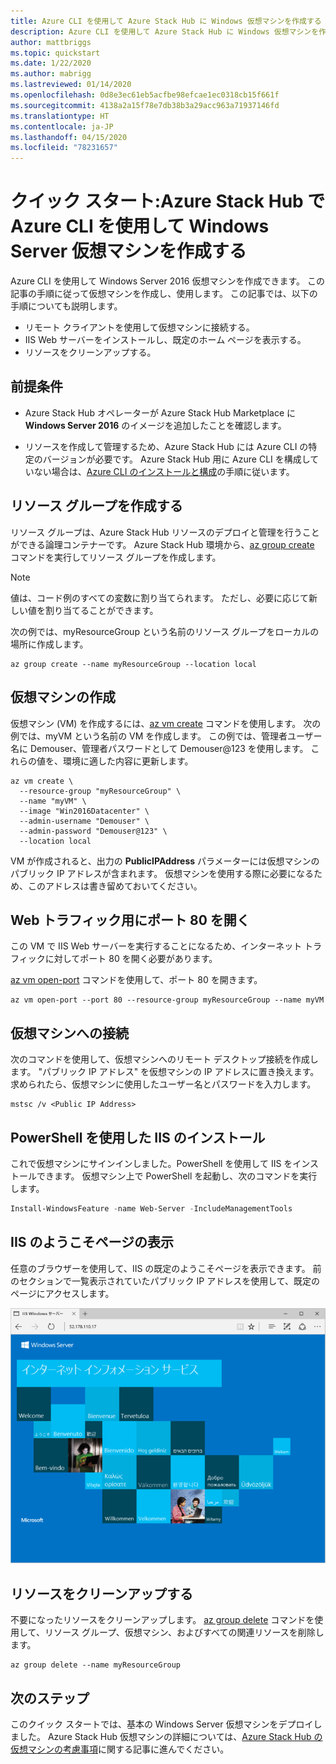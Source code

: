 ```yaml
---
title: Azure CLI を使用して Azure Stack Hub に Windows 仮想マシンを作成する
description: Azure CLI を使用して Azure Stack Hub に Windows 仮想マシンを作成する
author: mattbriggs
ms.topic: quickstart
ms.date: 1/22/2020
ms.author: mabrigg
ms.lastreviewed: 01/14/2020
ms.openlocfilehash: 0d8e3ec61eb5acfbe98efcae1ec0318cb15f661f
ms.sourcegitcommit: 4138a2a15f78e7db38b3a29acc963a71937146fd
ms.translationtype: HT
ms.contentlocale: ja-JP
ms.lasthandoff: 04/15/2020
ms.locfileid: "78231657"
---
```

# <a name="quickstart-create-a-windows-server-virtual-machine-using-azure-cli-in-azure-stack-hub"></a>クイック スタート:Azure Stack Hub で Azure CLI を使用して Windows Server 仮想マシンを作成する

Azure CLI を使用して Windows Server 2016 仮想マシンを作成できます。 この記事の手順に従って仮想マシンを作成し、使用します。 この記事では、以下の手順についても説明します。

* リモート クライアントを使用して仮想マシンに接続する。
* IIS Web サーバーをインストールし、既定のホーム ページを表示する。
* リソースをクリーンアップする。

## <a name="prerequisites"></a>前提条件

* Azure Stack Hub オペレーターが Azure Stack Hub Marketplace に **Windows Server 2016** のイメージを追加したことを確認します。

* リソースを作成して管理するため、Azure Stack Hub には Azure CLI の特定のバージョンが必要です。 Azure Stack Hub 用に Azure CLI を構成していない場合は、[Azure CLI のインストールと構成](azure-stack-version-profiles-azurecli2.md)の手順に従います。

## <a name="create-a-resource-group"></a>リソース グループを作成する

リソース グループは、Azure Stack Hub リソースのデプロイと管理を行うことができる論理コンテナーです。 Azure Stack Hub 環境から、[az group create](/cli/azure/group#az-group-create) コマンドを実行してリソース グループを作成します。

> [!NOTE]
>  値は、コード例のすべての変数に割り当てられます。 ただし、必要に応じて新しい値を割り当てることができます。

次の例では、myResourceGroup という名前のリソース グループをローカルの場所に作成します。

```cli
az group create --name myResourceGroup --location local
```

## <a name="create-a-virtual-machine"></a>仮想マシンの作成

仮想マシン (VM) を作成するには、[az vm create](/cli/azure/vm#az-vm-create) コマンドを使用します。 次の例では、myVM という名前の VM を作成します。 この例では、管理者ユーザー名に Demouser、管理者パスワードとして Demouser@123 を使用します。 これらの値を、環境に適した内容に更新します。

```cli
az vm create \
  --resource-group "myResourceGroup" \
  --name "myVM" \
  --image "Win2016Datacenter" \
  --admin-username "Demouser" \
  --admin-password "Demouser@123" \
  --location local
```

VM が作成されると、出力の **PublicIPAddress** パラメーターには仮想マシンのパブリック IP アドレスが含まれます。 仮想マシンを使用する際に必要になるため、このアドレスは書き留めておいてください。

## <a name="open-port-80-for-web-traffic"></a>Web トラフィック用にポート 80 を開く

この VM で IIS Web サーバーを実行することになるため、インターネット トラフィックに対してポート 80 を開く必要があります。

[az vm open-port](/cli/azure/vm) コマンドを使用して、ポート 80 を開きます。

```cli
az vm open-port --port 80 --resource-group myResourceGroup --name myVM
```

## <a name="connect-to-the-virtual-machine"></a>仮想マシンへの接続

次のコマンドを使用して、仮想マシンへのリモート デスクトップ接続を作成します。 "パブリック IP アドレス" を仮想マシンの IP アドレスに置き換えます。 求められたら、仮想マシンに使用したユーザー名とパスワードを入力します。

```
mstsc /v <Public IP Address>
```

## <a name="install-iis-using-powershell"></a>PowerShell を使用した IIS のインストール

これで仮想マシンにサインインしました。PowerShell を使用して IIS をインストールできます。 仮想マシン上で PowerShell を起動し、次のコマンドを実行します。

```powershell
Install-WindowsFeature -name Web-Server -IncludeManagementTools
```

## <a name="view-the-iis-welcome-page"></a>IIS のようこそページの表示

任意のブラウザーを使用して、IIS の既定のようこそページを表示できます。 前のセクションで一覧表示されていたパブリック IP アドレスを使用して、既定のページにアクセスします。

![IIS の既定のサイト](./media/azure-stack-quick-create-vm-windows-cli/default-iis-website.png)

## <a name="clean-up-resources"></a>リソースをクリーンアップする

不要になったリソースをクリーンアップします。 [az group delete](/cli/azure/group#az-group-delete) コマンドを使用して、リソース グループ、仮想マシン、およびすべての関連リソースを削除します。

```cli
az group delete --name myResourceGroup
```

## <a name="next-steps"></a>次のステップ

このクイック スタートでは、基本の Windows Server 仮想マシンをデプロイしました。 Azure Stack Hub 仮想マシンの詳細については、[Azure Stack Hub の仮想マシンの考慮事項](azure-stack-vm-considerations.md)に関する記事に進んでください。
